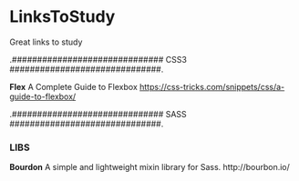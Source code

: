 # LinksToStudy

Great links to study


.############################## CSS3 ##############################.

<strong>Flex</strong>
A Complete Guide to Flexbox
https://css-tricks.com/snippets/css/a-guide-to-flexbox/

.############################## SASS ##############################.
<h3>LIBS</h3>
<strong>Bourdon</strong>
  A simple and lightweight mixin library for Sass.
    http://bourbon.io/
